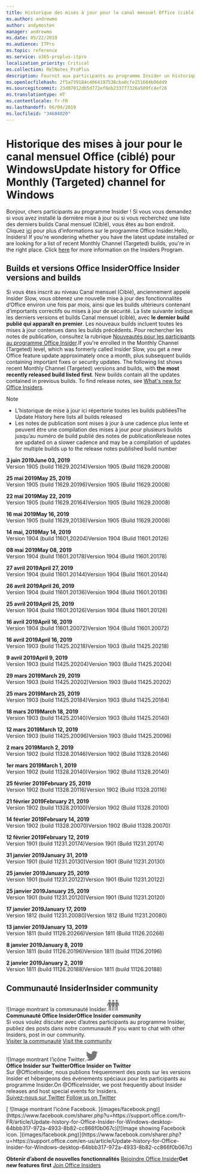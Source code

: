 ```yaml
---
title: Historique des mises à jour pour le canal mensuel Office (ciblé)
ms.author: andrewmo
author: andymosten
manager: andrewmo
ms.date: 05/22/2019
ms.audience: ITPro
ms.topic: reference
ms.service: o365-proplus-itpro
localization_priority: Critical
ms.collection: RelNotes_ProPlus
description: Fournit aux participants au programme Insider un historique des mises à jour pour les versions Canal mensuel (ciblé) pour ordinateur de bureau Windows
ms.openlocfilehash: 2f5a739184c4064197538cba0cfe251604b06dd9
ms.sourcegitcommit: 23d07012db5d772ef0eb233777326a509fc4ef26
ms.translationtype: HT
ms.contentlocale: fr-FR
ms.lasthandoff: 06/04/2019
ms.locfileid: "34684020"
---
```

# <a name="update-history-for-office-monthly-targeted-channel-for-windows"></a><span data-ttu-id="845b4-103">Historique des mises à jour pour le canal mensuel Office (ciblé) pour Windows</span><span class="sxs-lookup"><span data-stu-id="845b4-103">Update history for Office Monthly (Targeted) channel for Windows</span></span>

<span data-ttu-id="845b4-p101">Bonjour, chers participants au programme Insider ! Si vous vous demandez si vous avez installé la dernière mise à jour ou si vous recherchez une liste des derniers builds Canal mensuel (Ciblé), vous êtes au bon endroit. Cliquez [ici](https://insider.office.com/) pour plus d’informations sur le programme Office Insider.</span><span class="sxs-lookup"><span data-stu-id="845b4-p101">Hello, Insiders! If you're wondering whether you have the latest update installed or are looking for a list of recent Monthly Channel (Targeted) builds, you're in the right place. Click [here](https://insider.office.com/) for more information on the Insiders Program.</span></span>

## <a name="office-insider-versions-and-builds"></a><span data-ttu-id="845b4-107">Builds et versions Office Insider</span><span class="sxs-lookup"><span data-stu-id="845b4-107">Office Insider versions and builds</span></span>

<span data-ttu-id="845b4-p102">Si vous êtes inscrit au niveau Canal mensuel (Ciblé), anciennement appelé Insider Slow, vous obtenez une nouvelle mise à jour des fonctionnalités d’Office environ une fois par mois, ainsi que les builds ultérieurs contenant d’importants correctifs ou mises à jour de sécurité. La liste suivante indique les derniers versions et builds Canal mensuel (ciblé), avec **le dernier build publié qui apparaît en premier**. Les nouveaux builds incluent toutes les mises à jour contenues dans les builds précédents. Pour rechercher les notes de publication, consultez la rubrique [Nouveautés pour les participants au programme Office Insider](https://support.office.com/fr-FR/article/what-s-new-for-office-insiders-c152d1e2-96ff-4ce9-8c14-e74e13847a24).</span><span class="sxs-lookup"><span data-stu-id="845b4-p102">If you're enrolled in the Monthly Channel (Targeted) level, which was formerly called Insider Slow, you get a new Office feature update approximately once a month, plus subsequent builds containing important fixes or security updates. The following list shows recent Monthly Channel (Targeted) versions and builds, with **the most recently released build listed first**. New builds contain all the updates contained in previous builds. To find release notes, see [What's new for Office Insiders](https://support.office.com/en-us/article/what-s-new-for-office-insiders-c152d1e2-96ff-4ce9-8c14-e74e13847a24).</span></span>

> [!NOTE]
> - <span data-ttu-id="845b4-112">L’historique de mise à jour ici répertorie toutes les builds publiées</span><span class="sxs-lookup"><span data-stu-id="845b4-112">The Update History here lists all builds released</span></span>
> - <span data-ttu-id="845b4-113">Les notes de publication sont mises à jour à une cadence plus lente et peuvent être une compilation des mises à jour pour plusieurs builds jusqu’au numéro de build publié des notes de publication</span><span class="sxs-lookup"><span data-stu-id="845b4-113">Release notes are updated on a slower cadence and may be a compilation of updates for multiple builds up to the release notes published build number</span></span>

[//]: # (NE PAS SUPPRIMER)

<span data-ttu-id="845b4-115">**3 juin 2019**</span><span class="sxs-lookup"><span data-stu-id="845b4-115">**June 03, 2019**</span></span><br/>
<span data-ttu-id="845b4-116">Version 1905 (build 11629.20214)</span><span class="sxs-lookup"><span data-stu-id="845b4-116">Version 1905 (Build 11629.20008)</span></span><br/>

<span data-ttu-id="845b4-117">**25 mai 2019**</span><span class="sxs-lookup"><span data-stu-id="845b4-117">**May 25, 2019**</span></span><br/>
<span data-ttu-id="845b4-118">Version 1905 (build 11629.20196)</span><span class="sxs-lookup"><span data-stu-id="845b4-118">Version 1905 (Build 11629.20008)</span></span><br/>

<span data-ttu-id="845b4-119">**22 mai 2019**</span><span class="sxs-lookup"><span data-stu-id="845b4-119">**May 22, 2019**</span></span><br/> <span data-ttu-id="845b4-120">Version 1905 (build 11629.20164)</span><span class="sxs-lookup"><span data-stu-id="845b4-120">Version 1905 (Build 11629.20008)</span></span><br/>

<span data-ttu-id="845b4-121">**16 mai 2019**</span><span class="sxs-lookup"><span data-stu-id="845b4-121">**May 16, 2019**</span></span><br/>
<span data-ttu-id="845b4-122">Version 1905 (build 11629,20136)</span><span class="sxs-lookup"><span data-stu-id="845b4-122">Version 1905 (Build 11629.20008)</span></span><br/>

<span data-ttu-id="845b4-123">**14 mai, 2019**</span><span class="sxs-lookup"><span data-stu-id="845b4-123">**May 14, 2019**</span></span><br/>
<span data-ttu-id="845b4-124">Version 1904 (build 11601,20204)</span><span class="sxs-lookup"><span data-stu-id="845b4-124">Version 1904 (Build 11601.20126)</span></span><br/>

<span data-ttu-id="845b4-125">**08 mai 2019**</span><span class="sxs-lookup"><span data-stu-id="845b4-125">**May 08, 2019**</span></span><br/>
<span data-ttu-id="845b4-126">Version 1904 (build 11601.20178)</span><span class="sxs-lookup"><span data-stu-id="845b4-126">Version 1904 (Build 11601.20178)</span></span><br/>

<span data-ttu-id="845b4-127">**27 avril 2019**</span><span class="sxs-lookup"><span data-stu-id="845b4-127">**April 27, 2019**</span></span><br/>
<span data-ttu-id="845b4-128">Version 1904 (build 11601.20144)</span><span class="sxs-lookup"><span data-stu-id="845b4-128">Version 1904 (Build 11601.20144)</span></span><br/>

<span data-ttu-id="845b4-129">**26 avril 2019**</span><span class="sxs-lookup"><span data-stu-id="845b4-129">**April 26, 2019**</span></span><br/>
<span data-ttu-id="845b4-130">Version 1904 (build 11601.20136)</span><span class="sxs-lookup"><span data-stu-id="845b4-130">Version 1904 (Build 11601.20136)</span></span><br/>

<span data-ttu-id="845b4-131">**25 avril 2019**</span><span class="sxs-lookup"><span data-stu-id="845b4-131">**April 25, 2019**</span></span><br/>
<span data-ttu-id="845b4-132">Version 1904 (build 11601.20126)</span><span class="sxs-lookup"><span data-stu-id="845b4-132">Version 1904 (Build 11601.20126)</span></span><br/>

<span data-ttu-id="845b4-133">**16 avril 2019**</span><span class="sxs-lookup"><span data-stu-id="845b4-133">**April 16, 2019**</span></span><br/>
<span data-ttu-id="845b4-134">Version 1904 (build 11601.20072)</span><span class="sxs-lookup"><span data-stu-id="845b4-134">Version 1904 (Build 11601.20072)</span></span><br/>

<span data-ttu-id="845b4-135">**16 avril 2019**</span><span class="sxs-lookup"><span data-stu-id="845b4-135">**April 16, 2019**</span></span><br/>
<span data-ttu-id="845b4-136">Version 1903 (build 11425.20218)</span><span class="sxs-lookup"><span data-stu-id="845b4-136">Version 1903 (Build 11425.20218)</span></span><br/>

<span data-ttu-id="845b4-137">**9 avril 2019**</span><span class="sxs-lookup"><span data-stu-id="845b4-137">**April 9, 2019**</span></span><br/>
<span data-ttu-id="845b4-138">Version 1903 (build 11425.20204)</span><span class="sxs-lookup"><span data-stu-id="845b4-138">Version 1903 (Build 11425.20204)</span></span><br/>

<span data-ttu-id="845b4-139">**29 mars 2019**</span><span class="sxs-lookup"><span data-stu-id="845b4-139">**March 29, 2019**</span></span><br/> <span data-ttu-id="845b4-140">Version 1903 (build 11425.20202)</span><span class="sxs-lookup"><span data-stu-id="845b4-140">Version 1903 (Build 11425.20202)</span></span><br/>

<span data-ttu-id="845b4-141">**25 mars 2019**</span><span class="sxs-lookup"><span data-stu-id="845b4-141">**March 25, 2019**</span></span><br/> <span data-ttu-id="845b4-142">Version 1903 (build 11425.20184)</span><span class="sxs-lookup"><span data-stu-id="845b4-142">Version 1903 (Build 11425.20184)</span></span><br/>

<span data-ttu-id="845b4-143">**18 mars 2019**</span><span class="sxs-lookup"><span data-stu-id="845b4-143">**March 18, 2019**</span></span><br/> <span data-ttu-id="845b4-144">Version 1903 (build 11425.20140)</span><span class="sxs-lookup"><span data-stu-id="845b4-144">Version 1903 (Build 11425.20140)</span></span><br/>

<span data-ttu-id="845b4-145">**12 mars 2019**</span><span class="sxs-lookup"><span data-stu-id="845b4-145">**March 12, 2019**</span></span><br/> <span data-ttu-id="845b4-146">Version 1903 (build 11425.20096)</span><span class="sxs-lookup"><span data-stu-id="845b4-146">Version 1903 (Build 11425.20096)</span></span><br/>

<span data-ttu-id="845b4-147">**2 mars 2019**</span><span class="sxs-lookup"><span data-stu-id="845b4-147">**March 2, 2019**</span></span><br/> <span data-ttu-id="845b4-148">Version 1902 (build 11328.20146)</span><span class="sxs-lookup"><span data-stu-id="845b4-148">Version 1902 (Build 11328.20146)</span></span><br/>

<span data-ttu-id="845b4-149">**1er mars 2019**</span><span class="sxs-lookup"><span data-stu-id="845b4-149">**March 1, 2019**</span></span><br/> <span data-ttu-id="845b4-150">Version 1902 (build 11328.20140)</span><span class="sxs-lookup"><span data-stu-id="845b4-150">Version 1902 (Build 11328.20140)</span></span><br/>

<span data-ttu-id="845b4-151">**25 février 2019**</span><span class="sxs-lookup"><span data-stu-id="845b4-151">**February 25, 2019**</span></span><br/> <span data-ttu-id="845b4-152">Version 1902 (build 11328.20116)</span><span class="sxs-lookup"><span data-stu-id="845b4-152">Version 1902 (Build 11328.20116)</span></span><br/>

<span data-ttu-id="845b4-153">**21 février 2019**</span><span class="sxs-lookup"><span data-stu-id="845b4-153">**February 21, 2019**</span></span><br/> <span data-ttu-id="845b4-154">Version 1902 (build 11328.20100)</span><span class="sxs-lookup"><span data-stu-id="845b4-154">Version 1902 (Build 11328.20100)</span></span><br/>

<span data-ttu-id="845b4-155">**14 février 2019**</span><span class="sxs-lookup"><span data-stu-id="845b4-155">**February 14, 2019**</span></span><br/> <span data-ttu-id="845b4-156">Version 1902 (build 11328.20070)</span><span class="sxs-lookup"><span data-stu-id="845b4-156">Version 1902 (Build 11328.20070)</span></span><br/>

<span data-ttu-id="845b4-157">**12 février 2019**</span><span class="sxs-lookup"><span data-stu-id="845b4-157">**February 12, 2019**</span></span><br/> <span data-ttu-id="845b4-158">Version 1901 (build 11231.20174)</span><span class="sxs-lookup"><span data-stu-id="845b4-158">Version 1901 (Build 11231.20174)</span></span><br/>

<span data-ttu-id="845b4-159">**31 janvier 2019**</span><span class="sxs-lookup"><span data-stu-id="845b4-159">**January 31, 2019**</span></span><br/> <span data-ttu-id="845b4-160">Version 1901 (build 11231.20130)</span><span class="sxs-lookup"><span data-stu-id="845b4-160">Version 1901 (Build 11231.20130)</span></span><br/> 

<span data-ttu-id="845b4-161">**25 janvier 2019**</span><span class="sxs-lookup"><span data-stu-id="845b4-161">**January 25, 2019**</span></span><br/> <span data-ttu-id="845b4-162">Version 1901 (build 11231.20122)</span><span class="sxs-lookup"><span data-stu-id="845b4-162">Version 1901 (Build 11231.20122)</span></span><br/> 

<span data-ttu-id="845b4-163">**25 janvier 2019**</span><span class="sxs-lookup"><span data-stu-id="845b4-163">**January 25, 2019**</span></span><br/> <span data-ttu-id="845b4-164">Version 1901 (build 11231.20120)</span><span class="sxs-lookup"><span data-stu-id="845b4-164">Version 1901 (Build 11231.20120)</span></span><br/> 

<span data-ttu-id="845b4-165">**17 janvier 2019**</span><span class="sxs-lookup"><span data-stu-id="845b4-165">**January 17, 2019**</span></span><br/> <span data-ttu-id="845b4-166">Version 1812 (build 11231.20080)</span><span class="sxs-lookup"><span data-stu-id="845b4-166">Version 1812 (Build 11231.20080)</span></span><br/> 

<span data-ttu-id="845b4-167">**13 janvier 2019**</span><span class="sxs-lookup"><span data-stu-id="845b4-167">**January 13, 2019**</span></span><br/> <span data-ttu-id="845b4-168">Version 1811 (build 11126.20266)</span><span class="sxs-lookup"><span data-stu-id="845b4-168">Version 1811 (Build 11126.20266)</span></span><br/>

<span data-ttu-id="845b4-169">**8 janvier 2019**</span><span class="sxs-lookup"><span data-stu-id="845b4-169">**January 8, 2019**</span></span><br/> <span data-ttu-id="845b4-170">Version 1811 (build 11126.20196)</span><span class="sxs-lookup"><span data-stu-id="845b4-170">Version 1811 (build 11126.20196)</span></span><br/> 

<span data-ttu-id="845b4-171">**2 janvier 2019**</span><span class="sxs-lookup"><span data-stu-id="845b4-171">**January 2, 2019**</span></span><br/> <span data-ttu-id="845b4-172">Version 1811 (build 11126.20188)</span><span class="sxs-lookup"><span data-stu-id="845b4-172">Version 1811 (build 11126.20188)</span></span><br/> 


## <a name="insider-community"></a><span data-ttu-id="845b4-173">Communauté Insider</span><span class="sxs-lookup"><span data-stu-id="845b4-173">Insider community</span></span>

<span data-ttu-id="845b4-174">![Image montrant la communauté Insider.</span><span class="sxs-lookup"><span data-stu-id="845b4-174">![Image showing insider community.</span></span> ](images/insidercommunity.png)<br/>
<span data-ttu-id="845b4-175">**Communauté Office Insider**</span><span class="sxs-lookup"><span data-stu-id="845b4-175">**Office Insider community**</span></span><br/> <span data-ttu-id="845b4-176">Si vous voulez discuter avec d’autres participants au programme Insider, publiez des posts dans notre communauté.</span><span class="sxs-lookup"><span data-stu-id="845b4-176">If you want to chat with other Insiders, post in our community.</span></span><br/><span data-ttu-id="845b4-177"> 
[Visiter la communauté](https://go.microsoft.com/fwlink/?linkid=843493)</span><span class="sxs-lookup"><span data-stu-id="845b4-177"> 
[Visit the community](https://go.microsoft.com/fwlink/?linkid=843493)</span></span><br/> 

<span data-ttu-id="845b4-178">![Image montrant l’icône Twitter.</span><span class="sxs-lookup"><span data-stu-id="845b4-178">![Image showing twitter icon.</span></span> ](images/twitter.png)<br/>
<span data-ttu-id="845b4-179">**Office Insider sur Twitter**</span><span class="sxs-lookup"><span data-stu-id="845b4-179">**Office Insider on Twitter**</span></span><br/> <span data-ttu-id="845b4-180">Sur @OfficeInsider, nous publions fréquemment des posts sur les versions Insider et hébergeons des événements spéciaux pour les participants au programme Insider.</span><span class="sxs-lookup"><span data-stu-id="845b4-180">On @OfficeInsider, we post frequently about Insider releases and host special events for Insiders.</span></span><br/><span data-ttu-id="845b4-181"> 
[Suivez-nous sur Twitter](https://go.microsoft.com/fwlink/?linkid=717717)</span><span class="sxs-lookup"><span data-stu-id="845b4-181"> 
[Follow us on Twitter](https://go.microsoft.com/fwlink/?linkid=717717)</span></span><br/> 

<span data-ttu-id="845b4-182">
  [
  ![Image montrant l’icône Facebook. ](images/facebook.png)](https://www.facebook.com/sharer.php?u=https://support.office.com/fr-FR/article/Update-history-for-Office-Insider-for-Windows-desktop-64bbb317-972a-4933-8b82-cc866f0b067c)</span><span class="sxs-lookup"><span data-stu-id="845b4-182">[![Image showing Facebook icon. ](images/facebook.png)](https://www.facebook.com/sharer.php?u=https://support.office.com/en-us/article/Update-history-for-Office-Insider-for-Windows-desktop-64bbb317-972a-4933-8b82-cc866f0b067c)</span></span>       


<span data-ttu-id="845b4-183">**Obtenir d’abord de nouvelles fonctionnalités**
[Rejoindre Office Insider](https://insider.office.com/)</span><span class="sxs-lookup"><span data-stu-id="845b4-183">**Get new features first**
[Join Office Insiders](https://insider.office.com/)</span></span>
